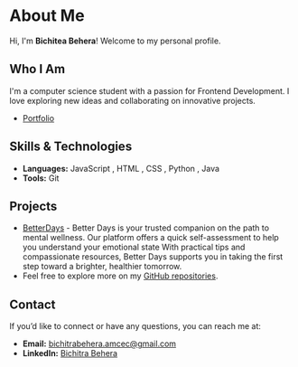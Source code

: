 # About Me

Hi, I'm **Bichitea Behera**! Welcome to my personal profile.

## Who I Am

I'm a computer science student with a passion for Frontend Development. I love exploring new ideas and collaborating on innovative projects.
- [Portfolio](https://portfolio-bichitra.vercel.app/)

## Skills & Technologies

- **Languages:** JavaScript , HTML , CSS , Python , Java 
- **Tools:** Git

## Projects

- [BetterDays](https://depression-test-fawn.vercel.app/) - Better Days is your trusted companion on the path to mental wellness. Our platform offers a quick self-assessment to help you understand your emotional state With practical tips and compassionate resources, Better Days supports you in taking the first step toward a brighter, healthier tomorrow.
- Feel free to explore more on my [GitHub repositories](https://github.com/bichitrabehera).

## Contact

If you’d like to connect or have any questions, you can reach me at:
- **Email:** bichitrabehera.amcec@gmail.com
- **LinkedIn:** [Bichitra Behera]([https://www.linkedin.com/in/yourprofile](https://www.linkedin.com/in/bichitra-behera-99b189291?utm_source=share&utm_campaign=share_via&utm_content=profile&utm_medium=android_app))
